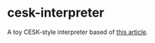 # cesk-interpreter
A toy CESK-style interpreter based of [this article](http://matt.might.net/articles/cesk-machines/).
